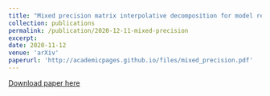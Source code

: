 ```yaml
---
title: "Mixed precision matrix interpolative decomposition for model reduction"
collection: publications
permalink: /publication/2020-12-11-mixed-precision
excerpt: 
date: 2020-11-12
venue: 'arXiv'
paperurl: 'http://academicpages.github.io/files/mixed_precision.pdf'
---
```



[Download paper here](http://academicpages.github.io/files/mixed_precision.pdf)

